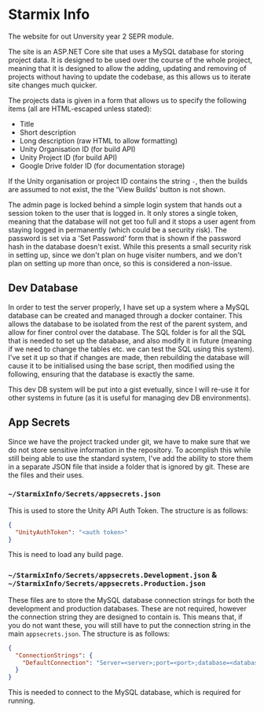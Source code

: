 # Starmix Info
The website for out Unversity year 2 SEPR module.

The site is an ASP.NET Core site that uses a MySQL database for storing project data. It is designed to be used over the course of the whole project, meaning that it is designed to allow the adding, updating and removing of projects without having to update the codebase, as this allows us to iterate site changes much quicker.

The projects data is given in a form that allows us to specify the following items (all are HTML-escaped unless stated):

- Title
- Short description
- Long description (raw HTML to allow formatting)
- Unity Organisation ID (for build API)
- Unity Project ID (for build API)
- Google Drive folder ID (for documentation storage)

If the Unity organisation or project ID contains the string `-`, then the builds are assumed to not exist, the the 'View Builds' button is not shown.

The admin page is locked behind a simple login system that hands out a session token to the user that is logged in. It only stores a single token, meaning that the database will not get too full and it stops a user agent from staying logged in permanently (which could be a security risk). The password is set via a 'Set Password' form that is shown if the password hash in the database doesn't exist. While this presents a small security risk in setting up, since we don't plan on huge visiter numbers, and we don't plan on setting up more than once, so this is considered a non-issue.

## Dev Database
In order to test the server properly, I have set up a system where a MySQL database can be created and managed through a docker container. This allows the database to be isolated from the rest of the parent system, and allow for finer control over the database. The SQL folder is for all the SQL that is needed to set up the database, and also modify it in future (meaning if we need to change the tables etc. we can test the SQL using this system). I've set it up so that if changes are made, then rebuilding the database will cause it to be initialised using the base script, then modified using the following, ensuring that the database is exactly the same.

This dev DB system will be put into a gist evetually, since I will re-use it for other systems in future (as it is useful for managing dev DB environments).

## App Secrets
Since we have the project tracked under git, we have to make sure that we do not store sensitive information in the repository. To acomplish this while still being able to use the standard system, I've add the ability to store them in a separate JSON file that inside a folder that is ignored by git. These are the files and their uses.

### `~/StarmixInfo/Secrets/appsecrets.json`
This is used to store the Unity API Auth Token. The structure is as follows:

```json
{
  "UnityAuthToken": "<auth token>"
}
```

This is need to load any build page.

### `~/StarmixInfo/Secrets/appsecrets.Development.json` & `~/StarmixInfo/Secrets/appsecrets.Production.json`
These files are to store the MySQL database connection strings for both the development and production databases. These are not required, however the connection string they are designed to contain is. This means that, if you do not want these, you will still have to put the connection string in the main `appsecrets.json`. The structure is as follows:

```json
{
  "ConnectionStrings": {
    "DefaultConnection": "Server=<server>;port=<port>;database=<database>;user=<user>;pwd=<password>"
  }
}
```

This is needed to connect to the MySQL database, which is required for running.
